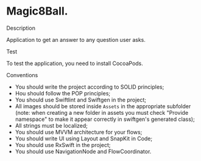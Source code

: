 # Magic8Ball.
Description

Application to get an answer to any question user asks.

Test

To test the application, you need to install CocoaPods.

Conventions
- You should write the project according to SOLID principles;
- Нou should follow the POP principles;
- You should use Swiftlint and Swiftgen in the project;
- All images should be stored inside `Assets` in the appropriate subfolder (note: when creating a new folder in assets you must check "Provide namespace" to make it appear correctly in swiftgen's generated class);
- All strings must be localized;
- You should use MVVM architecture for your flows;
- You should write UI using Layout and SnapKit in Code;
- You should use RxSwift in the project;
- You should use NavigationNode and FlowCoordinator.
